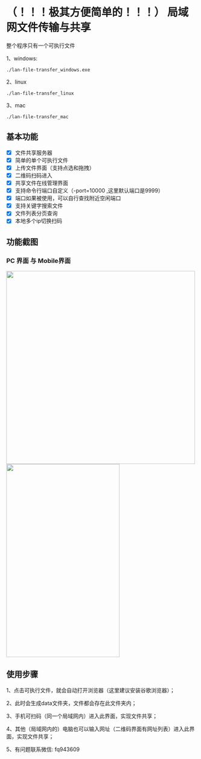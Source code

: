 # （！！！极其方便简单的！！！）   局域网文件传输与共享

整个程序只有一个可执行文件

1、windows:
```shell
./lan-file-transfer_windows.exe
```
2、linux
```shell
./lan-file-transfer_linux
```
3、mac
```shell
./lan-file-transfer_mac
```

## 基本功能

- [x] 文件共享服务器
- [x] 简单的单个可执行文件
- [x] 上传文件界面（支持点选和拖拽）
- [x] 二维码扫码进入
- [x] 共享文件在线管理界面
- [x] 支持命令行端口自定义（-port=10000 ,这里默认端口是9999）
- [x] 端口如果被使用，可以自行查找附近空闲端口
- [x] 支持关键字搜索文件
- [x] 文件列表分页查询
- [x] 本地多个ip切换扫码

## 功能截图

### PC 界面 与 Mobile界面

<img src=https://user-images.githubusercontent.com/53111507/176719722-5ad36ce2-424e-4fbb-bbc2-251db8a7e9fe.png  width=500 height=510/> <img src=https://user-images.githubusercontent.com/53111507/176719871-8b31f639-828b-4d3a-ba8f-fef550f61f41.jpg width=300 height=510 />









##  使用步骤
1、点击可执行文件，就会自动打开浏览器（这里建议安装谷歌浏览器）；

2、此时会生成data文件夹，文件都会存在此文件夹内；

3、手机可扫码（同一个局域网内）进入此界面，实现文件共享；

4、其他（局域网内的）电脑也可以输入网址（二维码界面有网址列表）进入此界面，实现文件共享；

5、有问题联系微信: fq943609
